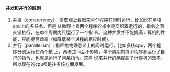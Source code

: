 #### 并发和并行的区别

1. 并发（concurrency）：指宏观上看起来两个程序在同时运行，比如说在单核cpu上的多任务。但是
从微观上看两个程序的指令是交织着运行的，指令之间交错执行，在单个周期内只运行了一个指
令。这种并发并不能提高计算机的性能，只能提高效率（如降低某个进程的相应时间）。
2. 并行（parallelism）：指严格物理意义上的同时运行，比如多核cpu，两个程序分别运行在两个核
上，两者之间互不影响，单个周期内每个程序都运行了自己的指令，也就是运行了两条指令。这样
说来并行的确提高了计算机的效率。所以现在的cpu都是往多核方面发展。

